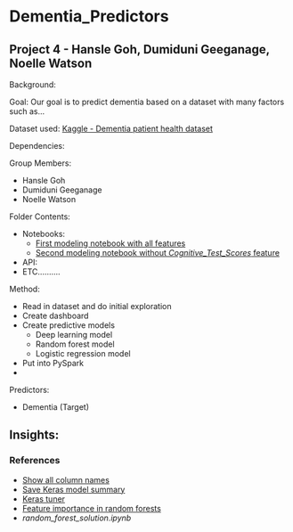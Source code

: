 <h1>Dementia_Predictors</h1>
<h2>Project 4 - Hansle Goh, Dumiduni Geeganage, Noelle Watson</h2>

Background:

Goal:
Our goal is to predict dementia based on a dataset with many factors such as...

Dataset used: [Kaggle - Dementia patient health dataset](https://www.kaggle.com/datasets/kaggler2412/dementia-patient-health-and-prescriptions-dataset/data)

Dependencies:

Group Members:
- Hansle Goh
- Dumiduni Geeganage
- Noelle Watson

Folder Contents:
- Notebooks:
    - [First modeling notebook with all features](Classification-Models/dementia_modeling.ipynb)
    - [Second modeling notebook without *Cognitive_Test_Scores* feature](Classification-Models/dementia_modeling_no_cognitive_test.ipynb)
- API:
- ETC..........

Method:
- Read in dataset and do initial exploration
- Create dashboard
- Create predictive models
    - Deep learning model
    - Random forest model
    - Logistic regression model
- Put into PySpark
- 

Predictors:
- Dementia (Target)

Insights:
- 

### References
- [Show all column names](https://stackoverflow.com/questions/49188960/how-to-show-all-columns-names-on-a-large-pandas-dataframe)
- [Save Keras model summary](https://stackoverflow.com/questions/45199047/how-to-save-model-summary-to-file-in-keras)
- [Keras tuner](https://www.tensorflow.org/tutorials/keras/keras_tuner)
- [Feature importance in random forests](https://forecastegy.com/posts/feature-importance-in-random-forests/)
- *random_forest_solution.ipynb*